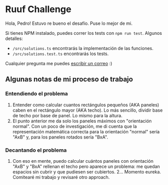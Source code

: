 # Ruuf Challenge

Hola, Pedro! Estuvo re bueno el desafío. Puse lo mejor de mi.

Si tienes NPM instalado, puedes correr los tests con `npm run test`. Algunos detalles:

- `/src/solutions.ts` encontrarás la implementación de las funciones.
- `/src/solutions.test.ts` encontrarás los tests.

Cualquier pregunta me puedes [escribir un correo](mailto:os.carvajalmora@gmail.com) :)

## Algunas notas de mi proceso de trabajo

### Entendiendo el problema

1. Entender como calcular cuantos rectángulos pequeños (AKA paneles) caben en el rectángulo mayor (AKA techo). Lo más sencillo, dividir base de techo por base de panel. Lo mismo para la altura.
2. El punto anterior me da solo los paneles máximos con "orientación normal". Con un poco de investigación, me di cuenta que la representación matemática correcta para la orientación "normal" sería "AxB" y, para los paneles rotados sería "BxA".

### Decantando el problema

1. Con eso en mente, puedo calcular cuántos paneles con orientación "AxB" y "BxA" rellenan el techo pero aparece un problema: me quedan espacios sin cubrir y que pudiesen ser cubiertos.
   2... Momento eureka. Comitearé mi trabajo y revisaré otro approach.
